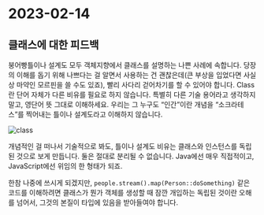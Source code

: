 # 2023-02-14

## 클래스에 대한 피드백

붕어빵틀이나 설계도 모두 객체지향에서 클래스를 설명하는 나쁜 사례에 속합니다.
당장의 이해를 돕기 위해 나쁘다는 걸 알면서 사용하는 건
괜찮은데(큰 부상을 입었다면 사실상 마약인 모르핀을 쓸 수도 있죠),
빨리 사다리 걷어차기를 할 수 있어야 합니다.
Class란 단어 자체가 다른 비유를 필요로 하지 않습니다.
특별히 다른 기술 용어라고 생각하지 말고, 영단어 뜻 그대로 이해하세요.
우리는 그 누구도 “인간”이란 개념을 “소크라테스”를 찍어내는 틀이나
설계도라고 이해하지 않습니다.

![class](https://cdn.discordapp.com/attachments/974602389770346516/1074896528226922636/IMG_6954.png)

개념적인 걸 떠나서 기술적으로 봐도,
틀이나 설계도 비유는 클래스와 인스턴스를 독립된 것으로 보게 만듭니다.
둘은 절대로 분리될 수 없습니다.
Java에선 매우 직접적이고, JavaScript에선 위임의 한 형태가 되죠.

한참 나중에 쓰시게 되겠지만,
`people.stream().map(Person::doSomething)`
같은 코드를 이해하려면
클래스가 뭔가 객체를 생성할 때 잠깐 개입하는 독립된 것이란 오해를 넘어서,
그것의 본질이 타입에 있음을 받아들여야 합니다.
